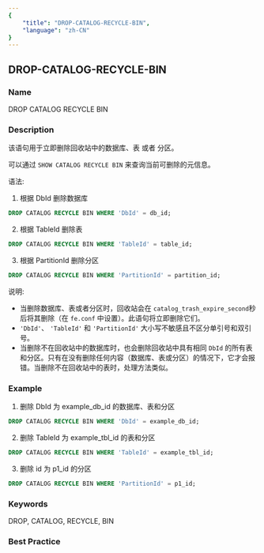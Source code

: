 ```yaml
---
{
    "title": "DROP-CATALOG-RECYCLE-BIN",
    "language": "zh-CN"
}
---
```


<!--
Licensed to the Apache Software Foundation (ASF) under one
or more contributor license agreements.  See the NOTICE file
distributed with this work for additional information
regarding copyright ownership.  The ASF licenses this file
to you under the Apache License, Version 2.0 (the
"License"); you may not use this file except in compliance
with the License.  You may obtain a copy of the License at

  http://www.apache.org/licenses/LICENSE-2.0

Unless required by applicable law or agreed to in writing,
software distributed under the License is distributed on an
"AS IS" BASIS, WITHOUT WARRANTIES OR CONDITIONS OF ANY
KIND, either express or implied.  See the License for the
specific language governing permissions and limitations
under the License.
-->

## DROP-CATALOG-RECYCLE-BIN

### Name

DROP CATALOG RECYCLE BIN

### Description

该语句用于立即删除回收站中的数据库、表 或者 分区。

可以通过 `SHOW CATALOG RECYCLE BIN` 来查询当前可删除的元信息。

语法:

1. 根据 DbId 删除数据库

  ```sql
  DROP CATALOG RECYCLE BIN WHERE 'DbId' = db_id;
  ```

2. 根据 TableId 删除表

  ```sql
  DROP CATALOG RECYCLE BIN WHERE 'TableId' = table_id;
  ```

3. 根据 PartitionId 删除分区

  ```sql
  DROP CATALOG RECYCLE BIN WHERE 'PartitionId' = partition_id;
  ```

说明:

- 当删除数据库、表或者分区时，回收站会在 `catalog_trash_expire_second`秒后将其删除（在 `fe.conf` 中设置）。此语句将立即删除它们。
- `'DbId'`、 `'TableId'` 和 `'PartitionId'` 大小写不敏感且不区分单引号和双引号。
- 当删除不在回收站中的数据库时，也会删除回收站中具有相同 `DbId` 的所有表和分区。只有在没有删除任何内容（数据库、表或分区）的情况下，它才会报错。当删除不在回收站中的表时，处理方法类似。

### Example

1. 删除 DbId 为 example_db_id 的数据库、表和分区

  ```sql
  DROP CATALOG RECYCLE BIN WHERE 'DbId' = example_db_id;
  ```

2. 删除 TableId 为 example_tbl_id 的表和分区

  ```sql
  DROP CATALOG RECYCLE BIN WHERE 'TableId' = example_tbl_id;
  ```

3. 删除 id 为 p1_id 的分区

  ```sql
  DROP CATALOG RECYCLE BIN WHERE 'PartitionId' = p1_id;
  ```

### Keywords

DROP, CATALOG, RECYCLE, BIN

### Best Practice

